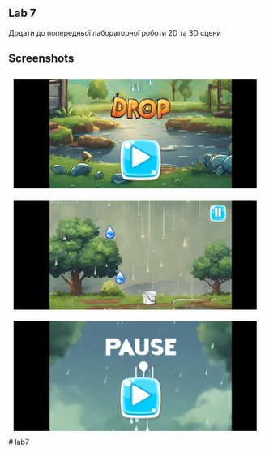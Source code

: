 ## Lab 7

Додати до попередньої лабораторної роботи 2D та 3D сцени

## Screenshots

[<img src="/readme/1.jpg" width="480" height="216" hspace="10" vspace="10" alignment="left">](/readme/1.jpg)
[<img src="/readme/2.jpg" width="480" height="216" hspace="10" vspace="10" alignment="left">](/readme/2.jpg)
[<img src="/readme/3.jpg" width="480" height="216" hspace="10" vspace="10" alignment="left">](/readme/3.jpg)
#   l a b 7 
 
 